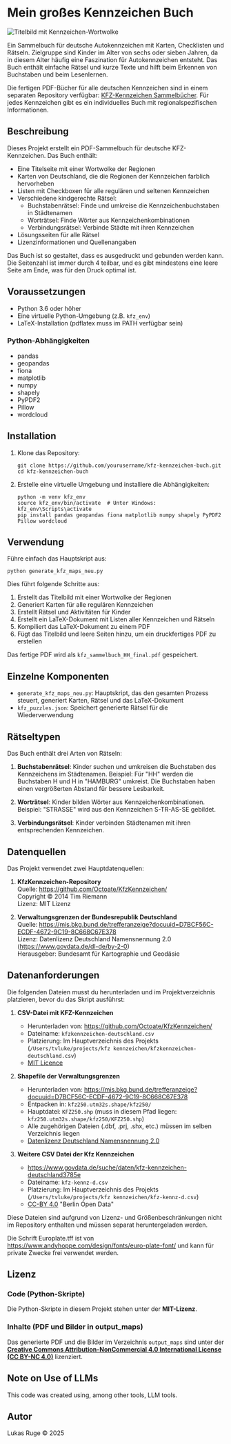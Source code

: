 # Mein großes Kennzeichen Buch

![Titelbild mit Kennzeichen-Wortwolke](output_maps/kfz_titelbild.png)

Ein Sammelbuch für deutsche Autokennzeichen mit Karten, Checklisten und Rätseln. Zielgruppe sind Kinder im Alter von sechs oder sieben Jahren, da in diesem Alter häufig eine Faszination für Autokennzeichen entsteht. Das Buch enthält einfache Rätsel und kurze Texte und hilft beim Erkennen von Buchstaben und beim Lesenlernen.

Die fertigen PDF-Bücher für alle deutschen Kennzeichen sind in einem separaten Repository verfügbar: [KFZ-Kennzeichen Sammelbücher](https://github.com/TVLuke/kennzeichen_b-cher). Für jedes Kennzeichen gibt es ein individuelles Buch mit regionalspezifischen Informationen.

## Beschreibung

Dieses Projekt erstellt ein PDF-Sammelbuch für deutsche KFZ-Kennzeichen. Das Buch enthält:

- Eine Titelseite mit einer Wortwolke der Regionen
- Karten von Deutschland, die die Regionen der Kennzeichen farblich hervorheben
- Listen mit Checkboxen für alle regulären und seltenen Kennzeichen
- Verschiedene kindgerechte Rätsel:
  - Buchstabenrätsel: Finde und umkreise die Kennzeichenbuchstaben in Städtenamen
  - Worträtsel: Finde Wörter aus Kennzeichenkombinationen
  - Verbindungsrätsel: Verbinde Städte mit ihren Kennzeichen
- Lösungsseiten für alle Rätsel
- Lizenzinformationen und Quellenangaben

Das Buch ist so gestaltet, dass es ausgedruckt und gebunden werden kann. Die Seitenzahl ist immer durch 4 teilbar, und es gibt mindestens eine leere Seite am Ende, was für den Druck optimal ist.

## Voraussetzungen

- Python 3.6 oder höher
- Eine virtuelle Python-Umgebung (z.B. `kfz_env`)
- LaTeX-Installation (pdflatex muss im PATH verfügbar sein)

### Python-Abhängigkeiten

- pandas
- geopandas
- fiona
- matplotlib
- numpy
- shapely
- PyPDF2
- Pillow
- wordcloud

## Installation

1. Klone das Repository:
   ```
   git clone https://github.com/yourusername/kfz-kennzeichen-buch.git
   cd kfz-kennzeichen-buch
   ```

2. Erstelle eine virtuelle Umgebung und installiere die Abhängigkeiten:
   ```
   python -m venv kfz_env
   source kfz_env/bin/activate  # Unter Windows: kfz_env\Scripts\activate
   pip install pandas geopandas fiona matplotlib numpy shapely PyPDF2 Pillow wordcloud
   ```

## Verwendung

Führe einfach das Hauptskript aus:

```
python generate_kfz_maps_neu.py
```

Dies führt folgende Schritte aus:
1. Erstellt das Titelbild mit einer Wortwolke der Regionen
2. Generiert Karten für alle regulären Kennzeichen
3. Erstellt Rätsel und Aktivitäten für Kinder
4. Erstellt ein LaTeX-Dokument mit Listen aller Kennzeichen und Rätseln
5. Kompiliert das LaTeX-Dokument zu einem PDF
6. Fügt das Titelbild und leere Seiten hinzu, um ein druckfertiges PDF zu erstellen

Das fertige PDF wird als `kfz_sammelbuch_HH_final.pdf` gespeichert.

## Einzelne Komponenten

- `generate_kfz_maps_neu.py`: Hauptskript, das den gesamten Prozess steuert, generiert Karten, Rätsel und das LaTeX-Dokument
- `kfz_puzzles.json`: Speichert generierte Rätsel für die Wiederverwendung

## Rätseltypen

Das Buch enthält drei Arten von Rätseln:

1. **Buchstabenrätsel**: Kinder suchen und umkreisen die Buchstaben des Kennzeichens im Städtenamen. Beispiel: Für "HH" werden die Buchstaben H und H in "HAMBURG" umkreist. Die Buchstaben haben einen vergrößerten Abstand für bessere Lesbarkeit.

2. **Worträtsel**: Kinder bilden Wörter aus Kennzeichenkombinationen. Beispiel: "STRASSE" wird aus den Kennzeichen S-TR-AS-SE gebildet.

3. **Verbindungsrätsel**: Kinder verbinden Städtenamen mit ihren entsprechenden Kennzeichen.

## Datenquellen

Das Projekt verwendet zwei Hauptdatenquellen:

1. **KfzKennzeichen-Repository**  
   Quelle: https://github.com/Octoate/KfzKennzeichen/  
   Copyright © 2014 Tim Riemann  
   Lizenz: MIT Lizenz

2. **Verwaltungsgrenzen der Bundesrepublik Deutschland**  
   Quelle: https://mis.bkg.bund.de/trefferanzeige?docuuid=D7BCF56C-ECDF-4672-9C19-8C668C67E378  
   Lizenz: Datenlizenz Deutschland Namensnennung 2.0 (https://www.govdata.de/dl-de/by-2-0)  
   Herausgeber: Bundesamt für Kartographie und Geodäsie

## Datenanforderungen

Die folgenden Dateien musst du herunterladen und im Projektverzeichnis platzieren, bevor du das Skript ausführst:

1. **CSV-Datei mit KFZ-Kennzeichen**
   - Herunterladen von: https://github.com/Octoate/KfzKennzeichen/
   - Dateiname: `kfzkennzeichen-deutschland.csv`
   - Platzierung: Im Hauptverzeichnis des Projekts (`/Users/tvluke/projects/kfz kennzeichen/kfzkennzeichen-deutschland.csv`)
   - [MIT Licence](https://github.com/Octoate/KfzKennzeichen/blob/master/LICENSE)

2. **Shapefile der Verwaltungsgrenzen**
   - Herunterladen von: https://mis.bkg.bund.de/trefferanzeige?docuuid=D7BCF56C-ECDF-4672-9C19-8C668C67E378
   - Entpacken in: `kfz250.utm32s.shape/kfz250/`
   - Hauptdatei: `KFZ250.shp` (muss in diesem Pfad liegen: `kfz250.utm32s.shape/kfz250/KFZ250.shp`)
   - Alle zugehörigen Dateien (.dbf, .prj, .shx, etc.) müssen im selben Verzeichnis liegen
   - [Datenlizenz Deutschland Namensnennung 2.0](https://www.govdata.de/dl-de/by-2-0)

3. **Weitere CSV Datei der Kfz Kennzeichen**
   - https://www.govdata.de/suche/daten/kfz-kennzeichen-deutschland3785e
   - Dateiname: `kfz-kennz-d.csv`
   - Platzierung: Im Hauptverzeichnis des Projekts (`/Users/tvluke/projects/kfz kennzeichen/kfz-kennz-d.csv`)
   - [CC-BY 4.0](https://opendefinition.org/licenses/cc-by/) "Berlin Open Data"

Diese Dateien sind aufgrund von Lizenz- und Größenbeschränkungen nicht im Repository enthalten und müssen separat heruntergeladen werden.

Die Schrift Europlate.tff ist von https://www.andyhoppe.com/design/fonts/euro-plate-font/ und kann für private Zwecke frei verwendet werden.

## Lizenz

### Code (Python-Skripte)
Die Python-Skripte in diesem Projekt stehen unter der **MIT-Lizenz**.

### Inhalte (PDF und Bilder in output_maps)
Das generierte PDF und die Bilder im Verzeichnis `output_maps` sind unter der **[Creative Commons Attribution-NonCommercial 4.0 International License (CC BY-NC 4.0)](https://creativecommons.org/licenses/by-nc/4.0/)** lizenziert.

## Note on Use of LLMs

This code was created using, among other tools, LLM tools.

## Autor

Lukas Ruge © 2025

